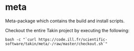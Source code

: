 # meta

Meta-package which contains the build and install scripts.

Checkout the entire Takin project by executing the following:

```
bash -c "`curl https://code.ill.fr/scientific-software/takin/meta/-/raw/master/checkout.sh`"
```
